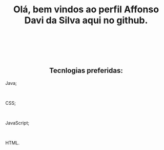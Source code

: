 <h1 align="center"> 
            <p> Olá, bem vindos ao perfil Affonso Davi da Silva aqui no github. </p><br>
</h1>

<div>
<p></br>
<h2 align="center">Tecnlogias preferidas: </h2>
<p> Java; </p><br>
<p> CSS;</p><br>
<p> JavaScript; </p><br>
<p> HTML. </p><br>
<p></br>
</div>